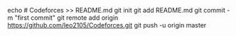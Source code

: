 echo # Codeforces >> README.md
git init
git add README.md
git commit -m "first commit"
git remote add origin https://github.com/leo2105/Codeforces.git
git push -u origin master
